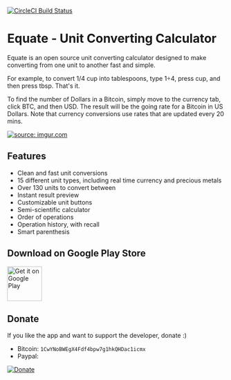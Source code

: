 [![CircleCI Build Status](https://circleci.com/gh/EvanRespaut/Equate.svg?style=shield)](https://circleci.com/gh/EvanRespaut/Equate)

# Equate - Unit Converting Calculator
Equate is an open source unit converting calculator designed to make converting from one unit to another fast and simple. 

For example, to convert 1/4 cup into tablespoons, type 1÷4, press cup, and then press tbsp.  That's it.  

To find the number of Dollars in a Bitcoin, simply move to the currency tab, click BTC, and then USD. The result will be the going rate for a Bitcoin in US Dollars. Note that currency conversions use rates that are updated every 20 mins.

<a href="http://imgur.com/xXvL0Fx"><img src="http://i.imgur.com/xXvL0Fx.gif" title="source: imgur.com" /></a>

## Features
 
- Clean and fast unit conversions
- 15 different unit types, including real time currency and precious metals
- Over 130 units to convert between
- Instant result preview
- Customizable unit buttons
- Semi-scientific calculator 
- Order of operations
- Operation history, with recall
- Smart parenthesis


## Download on Google Play Store
<a href="https://play.google.com/store/apps/details?id=com.llamacorp.equate&utm_source=global_co&utm_medium=prtnr&utm_content=Mar2515&utm_campaign=PartBadge&pcampaignid=MKT-AC-global-none-all-co-pr-py-PartBadges-Oct1515-1"><img alt="Get it on Google Play" height="80" src="https://play.google.com/intl/en_us/badges/images/apps/en-play-badge.png" /></a>


## Donate
If you like the app and want to support the developer, donate :)

- Bitcoin: `1CwYNoBWEgX4Fdf4bpw7g1hkQHDac1icmx`
- Paypal:

[![Donate](https://www.paypalobjects.com/en_US/i/btn/btn_donateCC_LG.gif)](https://www.paypal.com/cgi-bin/webscr?cmd=_donations&business=evanrespaut%40gmail%2ecom&lc=US&item_name=Equate&currency_code=USD&bn=PP%2dDonationsBF%3abtn_donateCC_LG%2egif%3aNonHosted)
